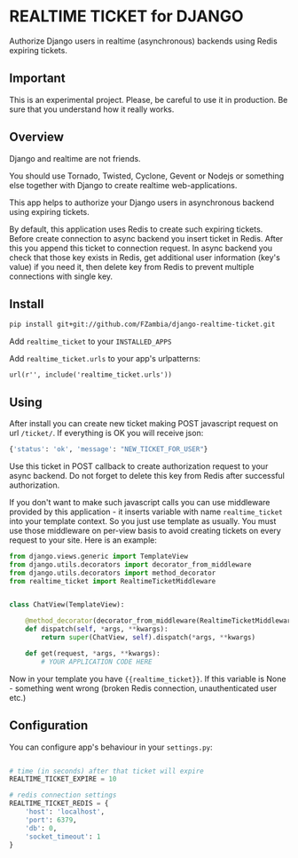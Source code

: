 REALTIME TICKET for DJANGO
==========================
Authorize Django users in realtime (asynchronous) backends using Redis expiring tickets.

Important
---------
This is an experimental project. Please, be careful to use it in production. Be sure that you understand how it really works. 

Overview
--------
Django and realtime are not friends.

You should use Tornado, Twisted, Cyclone, Gevent or Nodejs or something else together with Django to create realtime web-applications.

This app helps to authorize your Django users in asynchronous backend using expiring tickets.

By default, this application uses Redis to create such expiring tickets. Before create connection to async backend you insert ticket in Redis. After this you append this ticket to connection request. In async backend you check that those key exists in Redis, get additional user information (key's value) if you need it, then delete key from Redis to prevent multiple connections with single key.


Install
------

```bash
pip install git+git://github.com/FZambia/django-realtime-ticket.git
```

Add `realtime_ticket` to your `INSTALLED_APPS`

Add `realtime_ticket.urls` to your app's urlpatterns:
```
url(r'', include('realtime_ticket.urls'))
```

Using
-----

After install you can create new ticket making POST javascript request on url `/ticket/`.
If everything is OK you will receive json:
```python
{'status': 'ok', 'message': "NEW_TICKET_FOR_USER"}
```

Use this ticket in POST callback to create authorization request to your async backend. Do not forget to delete this key from Redis after successful authorization.

If you don't want to make such javascript calls you can use middleware provided by this application - it inserts
variable with name `realtime_ticket` into your template context. So you just use template as usually. You must use
those middleware on per-view basis to avoid creating tickets on every request to your site. Here is an example:

```python
from django.views.generic import TemplateView
from django.utils.decorators import decorator_from_middleware
from django.utils.decorators import method_decorator
from realtime_ticket import RealtimeTicketMiddleware


class ChatView(TemplateView):

    @method_decorator(decorator_from_middleware(RealtimeTicketMiddleware))
    def dispatch(self, *args, **kwargs):
        return super(ChatView, self).dispatch(*args, **kwargs)

	def get(request, *args, **kwargs):
		# YOUR APPLICATION CODE HERE
```

Now in your template you have `{{realtime_ticket}}`. If this variable is None - something went wrong (broken Redis connection, unauthenticated user etc.)


Configuration
-------------

You can configure app's behaviour in your `settings.py`:
```python

# time (in seconds) after that ticket will expire
REALTIME_TICKET_EXPIRE = 10

# redis connection settings
REALTIME_TICKET_REDIS = {
    'host': 'localhost',
    'port': 6379,
    'db': 0,
    'socket_timeout': 1
}
```
